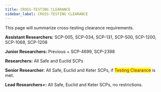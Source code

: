 ```yaml
---
title: CROSS-TESTING CLEARANCE
sidebar_label: CROSS-TESTING CLEARANCE
---
```


This page will summarize cross-testing clearance requirements.

**Assistant Researchers:** SCP-005, SCP-034, SCP-131, SCP-500, SCP-1200, SCP-1068, SCP-1208

**Junior Researchers:** Previous + SCP-4699, SCP-2398

**Researchers:** All Safe and Euclid SCPs

**Senior Researcher:** All Safe, Euclid and Keter SCPs, if <mark style="color:purple;">Testing Clearance</mark> is met.

**Lead Researchers+:** All Safe, Euclid and Keter SCPs, no restrictions.

